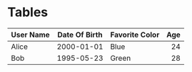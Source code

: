 # Tables

| User Name    | Date Of Birth   | Favorite Color   | Age   |
| ----------------- | :-------------: | :------- | --: |
| Alice          | 2000-01-01   | Blue  | 24             |
| Bob        | 1995-05-23            | Green                    | 28 |
